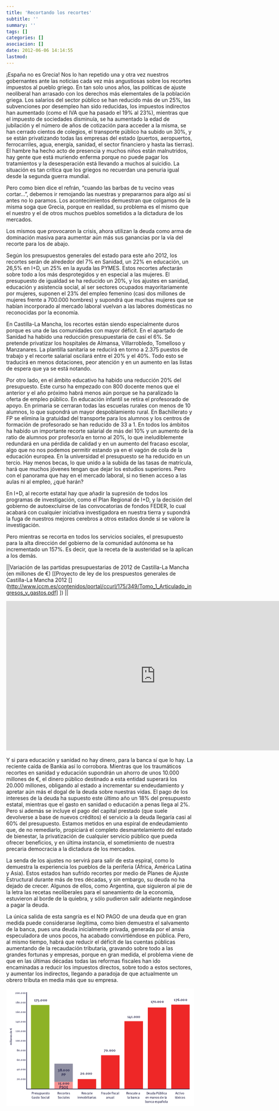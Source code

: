 ```yaml
---
title: 'Recortando los recortes'
subtitle: ''
summary: ''
tags: []
categories: []
asociacion: []
date: 2012-06-06 14:14:55
lastmod:
---
```


¡España no es Grecia! Nos lo han repetido una y otra vez nuestros gobernantes ante las noticias cada vez más angustiosas sobre los recortes impuestos al pueblo griego. En tan solo unos años, las políticas de ajuste neoliberal han arrasado con los derechos más elementales de la población griega. Los salarios del sector público se han reducido más de un 25%, las subvenciones por desempleo han sido reducidas, los impuestos indirectos han aumentado (como el IVA que ha pasado el 19% al 23%), mientras que el impuesto de sociedades disminuía, se ha aumentado la edad de jubilación y el número de años de cotización para acceder a la misma, se han cerrado cientos de colegios, el transporte público ha subido un 30%, y se están privatizando todas las empresas del estado (puertos, aeropuertos, ferrocarriles, agua, energía, sanidad, el sector financiero y hasta las tierras). El hambre ha hecho acto de presencia y muchos niños están malnutridos, hay gente que está muriendo enferma porque no puede pagar los tratamientos y la desesperación está llevando a muchos al suicidio. La situación es tan crítica que los griegos no recuerdan una penuria igual desde la segunda guerra mundial. 

Pero como bien dice el refrán, “cuando las barbas de tu vecino veas cortar...”, debemos ir remojando las nuestras y prepararnos para algo así si antes no lo paramos. Los acontecimientos demuestran que colgamos de la misma soga que Grecia, porque en realidad, su problema es el mismo que el nuestro y el de otros muchos pueblos sometidos a la dictadura de los mercados. 

Los mismos que provocaron la crisis, ahora utilizan la deuda como arma de dominación masiva para aumentar aún más sus ganancias por la vía del recorte para los de abajo. 

Según los presupuestos generales del estado para este año 2012, los recortes serán de alrededor del 7% en Sanidad,  un 22% en educación, un 26,5% en I+D, un 25% en la ayuda las PYMES. Estos recortes afectarán sobre todo a los más desprotegidos y en especial a las mujeres. El presupuesto de igualdad se ha reducido un 20%,  y  los ajustes en sanidad, educación y asistencia social, al ser sectores ocupados mayoritariamente por mujeres, suponen el 23% del empleo femenino (casi dos millones de mujeres frente a 700.000 hombres) y supondrá que muchas mujeres que se habían incorporado al mercado laboral vuelvan a las labores domésticas no reconocidas por la economía.  

En Castilla-La Mancha, los recortes están siendo especialmente duros porque es una de las comunidades con mayor déficit. En el apartado de Sanidad ha habido una reducción presupuestaria de casi el 6%. Se pretende privatizar los hospitales de  Almansa, Villarrobledo, Tomelloso y Manzanares. La plantilla sanitaria se reducirá en torno a 2.375 puestos de trabajo y el recorte salarial oscilará entre el 20% y el 40%. Todo esto se traducirá en menos dotaciones, peor atención y en un aumento en las listas de espera que ya se está notando. 

Por otro lado, en el ámbito educativo ha habido una reducción 20% del presupuesto. Este curso ha empezado con 800 docente menos que el anterior y el año próximo habrá menos aún porque se ha paralizado la oferta de empleo público. En educación infantil se retira el profesorado de apoyo. En primaria se cerraran todas las escuelas rurales con menos de 10 alumnos, lo que supondrá un mayor despoblamiento rural. En Bachillerato y FP se elimina la gratuidad del transporte para los alumnos y los centros de formación de profesorado se han reducido de 33 a 1. En todos los ámbitos ha habido un importante recorte salarial de más del 10% y un aumento de la ratio de alumnos por profesor/a en torno al 20%, lo que ineludiblemente redundará en una pérdida de calidad y en un aumento del fracaso escolar, algo que no nos podemos permitir estando ya en el vagón de cola de la educación europea. En la universidad el presupuesto se ha reducido en un tercio. Hay menos becas, lo que unido a la subida de las tasas de matrícula, hará que muchos jóvenes tengan que dejar los estudios superiores. Pero con el panorama que hay en el mercado laboral, si no tienen acceso a las aulas ni al empleo, ¿qué harán?

En I+D, al recorte estatal hay que añadir la supresión de todos los programas de investigación, como el Plan Regional de I+D, y la decisión del gobierno de autoexcluirse de las convocatorias de fondos FEDER, lo cual acabará con cualquier iniciativa investigadora en nuestra tierra y supondrá la fuga de nuestros mejores cerebros a otros estados donde si se valore la investigación. 

Pero mientras se recorta en todos los servicios sociales, el presupuesto para la alta dirección del gobierno de la comunidad autónoma se ha incrementado un 157%. Es decir, que la receta de la austeridad se la aplican a los demás. 

	
||Variación de las partidas presupuestarias de 2012 de Castilla-La Mancha (en millones de €) [[Proyecto de ley de los prespuestos generales de Castilla-La Mancha 2012 [](http://www.jccm.es/contenidos/portal/ccurl/175/349/Tomo_1_Articulado_ingresos_y_gastos.pdf] ]) ||

<iframe width='800' height='400' frameborder='0' src='https://docs.google.com/spreadsheet/pub?key=0ApLwFKe3w7GOdGtnY1FQa0dnb24xWDdfUWt3ZVk1blE&single=true&gid=0&output=html&widget=true'></iframe>


Y si para educación y sanidad no hay dinero, para la banca sí que lo hay. La reciente caída de Bankia así lo corrobora. Mientras que los traumáticos recortes en sanidad y educación  supondrán un ahorro de unos 10.000 millones de €, el dinero público destinado a esta entidad superará los 20.000 millones, obligando al estado a incrementar su endeudamiento y apretar aún más el dogal de la deuda sobre nuestras vidas.
El pago de los intereses de la deuda ha supuesto este último año un 18% del presupuesto estatal, mientras que el gasto en sanidad o educación a penas llega al 2%. Pero si además se incluye el pago del capital prestado (que suele devolverse a base de nuevos créditos) el servicio a la deuda llegaría casi al 60% del presupuesto. Estamos metidos en una espiral de endeudamiento que, de no remediarlo, propiciará el completo desmantelamiento del estado de bienestar, la privatización de cualquier servicio público que pueda ofrecer beneficios, y en última instancia, el sometimiento de nuestra precaria democracia a la dictadura de los mercados.

La senda de los ajustes no servirá para salir de esta espiral, como lo demuestra la experiencia los pueblos de la periferia (África, América Latina y Asia). Estos estados han sufrido recortes por medio de  Planes de Ajuste Estructural durante más de tres décadas, y sin embargo, su deuda no ha dejado de crecer. Algunos de ellos, como Argentina, que siguieron al pie de la letra las recetas neoliberales para el saneamiento de la economía, estuvieron al borde de la quiebra, y sólo pudieron salir adelante negándose a pagar la deuda. 

La única salida de esta sangría es el NO PAGO de una deuda que en gran medida puede considerarse ilegítima, como bien demuestra el salvamento de la banca, pues una deuda inicialmente privada, generada por el ansia especuladora de unos pocos, ha acabado convirtiéndose en pública. Pero, al mismo tiempo, habrá que reducir el déficit de las cuentas públicas aumentando de la recaudación tributaria, gravando sobre todo a las grandes fortunas y empresas, porque en gran medida, el problema viene de que en las últimas décadas todas las reformas fiscales han ido encaminadas a reducir los impuestos directos, sobre todo a estos sectores, y aumentar los indirectos, llegando a paradoja de que actualmente un obrero tributa en media más que su empresa. 

<img src="img/grafica_gastos_estado.png#cente" alt="" width="610">

